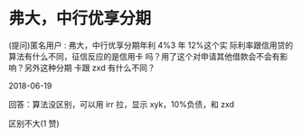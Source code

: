 # 弗大，中行优享分期

(提问)匿名用户 : 弗大，中行优享分期年利 4%3 年 12%这个实 际利率跟信用贷的算法有什么不同，征信反应的是信用卡 吗？用了这个对申请其他借款会不会有影响？另外这种分期 卡跟 zxd 有什么不同？

2018-06-19

回答：算法没区别，可以用 irr 拉，显示 xyk，10%负债，和 zxd

区别不大(1 赞)